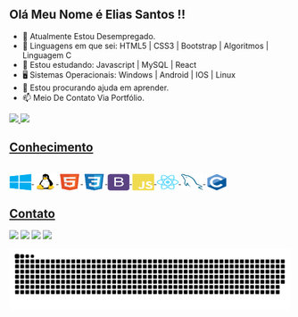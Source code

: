 ## Olá Meu Nome é Elias Santos !!

- 🔭 Atualmente Estou Desempregado.
- 🌱 Linguagens em que sei: HTML5 | CSS3 | Bootstrap | Algoritmos | Linguagem C
- 📖 Estou estudando: Javascript | MySQL | React
- 🖥️ Sistemas Operacionais: Windows | Android | IOS | Linux 
- 🤔 Estou procurando ajuda em aprender.
- 📫 Meio De Contato Via Portfólio.

<div>
  <a href="https://github.com/Dolias18">
  <img height="150em" src="https://github-readme-stats.vercel.app/api?username=Dolias18&show_icons=true&theme=dark&include_all_commits=true&count_private=true"/>
  <img height="150em" src="https://github-readme-stats.vercel.app/api/top-langs/?username=Dolias18&layout=compact&langs_count=16&theme=dark"/>
</div>
  
## Conhecimento
<div style="display: inline_block"><br>
  <img align="center" alt="Elias-Windows" height="30" width="40" src="https://github.com/devicons/devicon/blob/master/icons/windows8/windows8-original.svg">
  <img align="center" alt="Elias-Linux" height="30" width="40" src="https://github.com/devicons/devicon/blob/master/icons/linux/linux-original.svg">
  <img align="center" alt="Elias-HTML" height="30" width="40" src="https://raw.githubusercontent.com/devicons/devicon/master/icons/html5/html5-original.svg">
  <img align="center" alt="Elias-CSS" height="30" width="40" src="https://raw.githubusercontent.com/devicons/devicon/master/icons/css3/css3-original.svg">
  <img align="center" alt="Elias-boot" height="30" width="40" src="https://github.com/devicons/devicon/blob/master/icons/bootstrap/bootstrap-plain.svg">
  <img align="center" alt="Elias-Js" height="30" width="40" src="https://raw.githubusercontent.com/devicons/devicon/master/icons/javascript/javascript-plain.svg">
  <img align="center" alt="Elias-React" height="30" width="40" src="https://raw.githubusercontent.com/devicons/devicon/master/icons/react/react-original.svg">
  <img align="center" alt="Elias-mysql" height="30" width="40" src="https://github.com/devicons/devicon/blob/master/icons/mysql/mysql-original.svg">
  <img align="center" alt="Elias-C" height="30" width="40" src="https://github.com/devicons/devicon/blob/master/icons/c/c-original.svg">
</div>
  
## Contato
  
<div>
  <a href="https://instagram.com/dolias20002" target="_blank"><img src="https://img.shields.io/badge/-Instagram-%23E4405F?style=for-the-badge&logo=instagram&logoColor=white" target="_blank"></a>
  <a href="https://eliassantos.netlify.app/" target="_blank"><img src="https://img.shields.io/badge/Blogger-FF5722?style=for-the-badge&logo=blogger&logoColor=white" target="_blank"></a>   
  <a href = "mailto:contato@santosdejesus96@gmail.com"><img src="https://img.shields.io/badge/Gmail-D14836?style=for-the-badge&logo=gmail&logoColor=white" target="_blank"></a>
  <a href="https://www.linkedin.com/in/elias-santos-6626501a8" target="_blank"><img src="https://img.shields.io/badge/-LinkedIn-%230077B5?style=for-the-badge&logo=linkedin&logoColor=white" target="_blank"></a>   
</div>
  
![Snake animation](https://github.com/Dolias18/Dolias18/blob/main/snake.svg)
